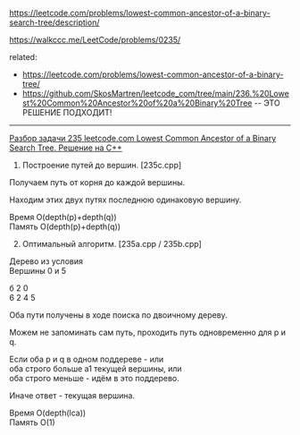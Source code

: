 https://leetcode.com/problems/lowest-common-ancestor-of-a-binary-search-tree/description/

https://walkccc.me/LeetCode/problems/0235/

related:  
- https://leetcode.com/problems/lowest-common-ancestor-of-a-binary-tree/
- https://github.com/SkosMartren/leetcode_com/tree/main/236.%20Lowest%20Common%20Ancestor%20of%20a%20Binary%20Tree -- ЭТО РЕШЕНИЕ ПОДХОДИТ!

____________

[Разбор задачи 235 leetcode.com Lowest Common Ancestor of a Binary Search Tree. Решение на C++](https://www.youtube.com/watch?v=SZp0M7DmHFs)

1. Построение путей до вершин. [235c.cpp]

Получаем путь от корня до каждой вершины.

Находим этих двух путях последнюю одинаковую вершину. 

Время O(depth(р)+depth(q))      
Память O(depth(р)+depth(q))
             
2. Оптимальный алгоритм. [235a.cpp / 235b.cpp]
      
Дерево из условия                       
Вершины 0 и 5
                    
б 2 0                   
6 2 4 5
           
Оба пути получены в ходе поиска по двоичному дереву. 
      
Можем не запоминать сам путь, проходить путь одновременно для р и q.
                                   
Если оба р и q в одном поддереве - или  
оба строго больше а1 текущей вершины, или  
оба строго меньше - идём в это поддерево.
         
Иначе ответ - текущая вершина.

Время O(depth(lca))  
Память O(1)
